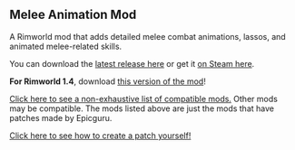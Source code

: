 ## Melee Animation Mod
A Rimworld mod that adds detailed melee combat animations, lassos, and animated melee-related skills.

You can download the [latest release here](https://github.com/Epicguru/AdvancedAnimationMod/releases/latest) or get it [on Steam here](https://steamcommunity.com/sharedfiles/filedetails/?id=2944488802).

**For Rimworld 1.4**, download [this version of the mod](https://github.com/Epicguru/Melee-Animation/releases/tag/vR.18)! 

[Click here to see a non-exhaustive list of compatible mods.](https://github.com/Epicguru/AdvancedAnimationMod/blob/master/WeaponTweakData/Compatible%20Mods.md)
Other mods may be compatible. The mods listed above are just the mods that have patches made by Epicguru.

[Click here to see how to create a patch yourself!](Source/TweakTutorial/AuthorTweaks.md)
